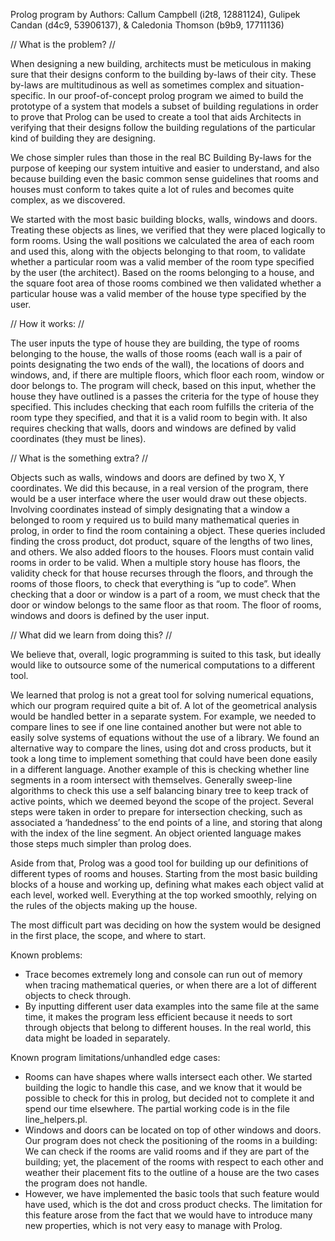 Prolog program by Authors: Callum Campbell (i2t8, 12881124), Gulipek Candan (d4c9, 53906137), & Caledonia Thomson (b9b9, 17711136)

// What is the problem? //

When designing a new building, architects must be meticulous in making sure that their designs conform to the building by-laws of their city. These by-laws are multitudinous as well as sometimes complex and situation-specific. In our proof-of-concept prolog program we aimed to build the prototype of a system that models a subset of building regulations in order to prove that Prolog can be used to create a tool that aids Architects in verifying that their designs follow the building regulations of the particular kind of building they are designing.

We chose simpler rules than those in the real BC Building By-laws for the purpose of keeping our system intuitive and easier to understand, and also because building even the basic common sense guidelines that rooms and houses must conform to takes quite a lot of rules and becomes quite complex, as we discovered.

We started with the most basic building blocks, walls, windows and doors. Treating these objects as lines, we verified that they were placed logically to form rooms. Using the wall positions we calculated the area of each room and used this, along with the objects belonging to that room, to validate whether a particular room was a valid member of the room type specified by the user (the architect). Based on the rooms belonging to a house, and the square foot area of those rooms combined we then validated whether a particular house was a valid member of the house type specified by the user.

// How it works: //

The user inputs the type of house they are building, the type of rooms belonging to the house, the walls of those rooms (each wall is a pair of points designating the two ends of the wall), the locations of doors and windows, and, if there are multiple floors, which floor each room, window or door belongs to. The program will check, based on this input, whether the house they have outlined is a passes the criteria for the type of house they specified. This includes checking that each room fulfills the criteria of the room type they specified, and that it is a valid room to begin with. It also requires checking that walls, doors and windows are defined by valid coordinates (they must be lines).

// What is the something extra? //

Objects such as walls, windows and doors are defined by two X, Y coordinates. We did this because, in a real version of the program, there would be a user interface where the user would draw out these objects. Involving coordinates instead of simply designating that a window a belonged to room y required us to build many mathematical queries in prolog, in order to find the room containing a object. These queries included finding the cross product, dot product, square of the lengths of two lines, and others.
We also added floors to the houses. Floors must contain valid rooms in order to be valid. When a multiple story house has floors, the validity check for that house recurses through the floors, and through the rooms of those floors, to check that everything is “up to code”. When checking that a door or window is a part of a room, we must check that the door or window belongs to the same floor as that room. The floor of rooms, windows and doors is defined by the user input.

// What did we learn from doing this? //

We believe that, overall, logic programming is suited to this task, but ideally would like to outsource some of the numerical computations to a different tool.

We learned that prolog is not a great tool for solving numerical equations, which our program required quite a bit of. A lot of the geometrical analysis would be handled better in a separate system. For example, we needed to compare lines to see if one line contained another but were not able to easily solve systems of equations without the use of a library. We found an alternative way to compare the lines, using dot and cross products, but it took a long time to implement something that could have been done easily in a different language. Another example of this is checking whether line segments in a room intersect with themselves. Generally sweep-line algorithms to check this use a self balancing binary tree to keep track of active points, which we deemed beyond the scope of the project. Several steps were taken in order to prepare for intersection checking, such as associated a ‘handedness’ to the end points of a line, and storing that along with the index of the line segment. An object oriented language makes those steps much simpler than prolog does. 

Aside from that, Prolog was a good tool for building up our definitions of different types of rooms and houses. Starting from the most basic building blocks of a house and working up, defining what makes each object valid at each level, worked well. Everything at the top worked smoothly, relying on the rules of the objects making up the house.

The most difficult part was deciding on how the system would be designed in the first place, the scope, and where to start.

Known problems:

* Trace becomes extremely long and console can run out of memory when tracing mathematical queries, or when there are a lot of different objects to check through.
* By inputting different user data examples into the same file at the same time, it makes the program less efficient because it needs to sort through objects that belong to different houses. In the real world, this data might be loaded in separately.

Known program limitations/unhandled edge cases:

* Rooms can have shapes where walls intersect each other. We started building the logic to handle this case, and we know that it would be possible to check for this in prolog, but decided not to complete it and spend our time elsewhere. The partial working code is in the file line_helpers.pl.
* Windows and doors can be located on top of other windows and doors.
Our program does not check the positioning of the rooms in a building: We can check if the rooms are valid rooms and if they are part of the building; yet, the placement of the rooms with respect to each other and weather their placement fits to the outline of a house are the two cases the program does not handle.
* However, we have implemented the basic tools that such feature would have used, which is the dot and cross product checks. The limitation for this feature arose from the fact that we would have to introduce many new properties, which is not very easy to manage with Prolog.

